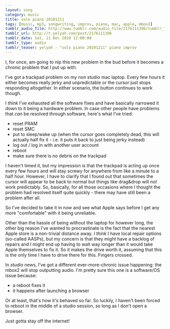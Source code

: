 ```yaml
---
layout: song
category: music
title: solo piano 20101211
tags: [music, mp3, songwriting, improv, piano, mac, apple, mbox2]
tumblr_audio_file: http://www.tumblr.com/audio_file/2176111396/tumblr_ld9zdfJKYC1qzo4ep
tumblr_url: http://t.yelyah.com/post/2176111396
tumblr_date: Sat, 11 Dec 2010 12:00:00
tumblr_type: audio
tumblr_teaser: yelyah - "solo piano 20101211" piano improv
---
```

I, for once, am going to nip this new problem in the bud before it becomes a chronic problem that I put up with.

I've got a trackpad problem on my non studio mac laptop. Every few hours it either becomes really jerky and unpredictable or the cursor just stops responding altogether. In either scenario, the button continues to work though.

I *think* I've exhausted all the software fixes and have basically narrowed it down to it being a hardware problem. In case other people have problems that *can* be resolved through software, here's what I've tried:

* reset PRAM
* reset SMC
* put to sleep/wake up (when the cursor goes completely dead, this will actually half fix it - i.e. it puts it back to just being jerky instead)
* log out / log in with another user account
* reboot
* make sure there is no debris on the trackpad

I haven't timed it, but my impression is that the trackpad is acting up once every few hours and will stay screwy for anywhere from like a minute to a half hour. However, I have to clarify that I found out that sometimes the cursor will appear to be back to normal but things like drag&drop will *not* work predictably. So, basically, for all those occasions where I thought the problem had resolved itself quite quickly - there may have still been a problem after all.

So I've decided to take it in *now* and see what Apple says before I get any more "comfortable" with it being unreliable.

Other than the hassle of being without the laptop for however long, the other big reason I've wanted to procrastinate is the fact that the nearest Apple store is a non-trivial distance away. I *think* I have local repair options (so-called AASPs), but my concern is that they might have a backlog of repairs and I might end up having to wait way longer than it would take Apple themselves to fix it. So it makes the drive worth it, assuming that this is the only time I have to drive there for this. Fingers crossed.

In *studio* news, I've got a different ever-more-chronic issue happening: the mbox2 will stop outputting audio. I'm pretty sure this one is a software/OS issue because:

* a reboot fixes it
* it happens after launching a browser

Or at least, that's how it's behaved so far. So luckily, I haven't been forced to reboot in the middle of a studio session, so long as I don't open a browser.

Just gotta stay off the internet!
